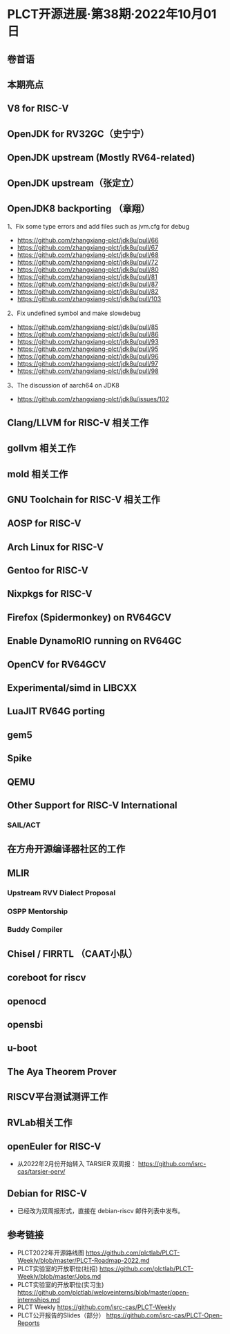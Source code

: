 # PLCT开源进展·第38期·2022年10月01日

## 卷首语


## 本期亮点

## V8 for RISC-V

## OpenJDK for RV32GC（史宁宁）

## OpenJDK upstream (Mostly RV64-related)

## OpenJDK upstream（张定立）

## OpenJDK8 backporting （章翔）
1、Fix some type errors and add files such as jvm.cfg for debug
 - https://github.com/zhangxiang-plct/jdk8u/pull/66
 - https://github.com/zhangxiang-plct/jdk8u/pull/67
 - https://github.com/zhangxiang-plct/jdk8u/pull/68
 - https://github.com/zhangxiang-plct/jdk8u/pull/72
 - https://github.com/zhangxiang-plct/jdk8u/pull/80
 - https://github.com/zhangxiang-plct/jdk8u/pull/81
 - https://github.com/zhangxiang-plct/jdk8u/pull/87
 - https://github.com/zhangxiang-plct/jdk8u/pull/82
 - https://github.com/zhangxiang-plct/jdk8u/pull/103

2、Fix undefined symbol and make slowdebug
 - https://github.com/zhangxiang-plct/jdk8u/pull/85
 - https://github.com/zhangxiang-plct/jdk8u/pull/86
 - https://github.com/zhangxiang-plct/jdk8u/pull/93
 - https://github.com/zhangxiang-plct/jdk8u/pull/95
 - https://github.com/zhangxiang-plct/jdk8u/pull/96
 - https://github.com/zhangxiang-plct/jdk8u/pull/97
 - https://github.com/zhangxiang-plct/jdk8u/pull/98

3、The discussion of aarch64 on JDK8
 - https://github.com/zhangxiang-plct/jdk8u/issues/102


## Clang/LLVM for RISC-V 相关工作

## gollvm 相关工作

## mold 相关工作

## GNU Toolchain for RISC-V 相关工作

## AOSP for RISC-V

## Arch Linux for RISC-V

## Gentoo for RISC-V

## Nixpkgs for RISC-V

## Firefox (Spidermonkey) on RV64GCV

## Enable DynamoRIO running on RV64GC

## OpenCV for RV64GCV

## Experimental/simd in LIBCXX

## LuaJIT RV64G porting

## gem5

## Spike

## QEMU


## Other Support for RISC-V International

### SAIL/ACT

## 在方舟开源编译器社区的工作

## MLIR

### Upstream RVV Dialect Proposal

### OSPP Mentorship


### Buddy Compiler

## Chisel / FIRRTL （CAAT小队）

## coreboot for riscv


## openocd

## opensbi

## u-boot

## The Aya Theorem Prover


## RISCV平台测试测评工作

## RVLab相关工作

## openEuler for RISC-V

- 从2022年2月份开始转入 TARSIER 双周报：
  https://github.com/isrc-cas/tarsier-oerv/

## Debian for RISC-V

- 已经改为双周报形式，直接在 debian-riscv 邮件列表中发布。

## 参考链接

- PLCT2022年开源路线图 https://github.com/plctlab/PLCT-Weekly/blob/master/PLCT-Roadmap-2022.md
- PLCT实验室的开放职位(社招) https://github.com/plctlab/PLCT-Weekly/blob/master/Jobs.md
- PLCT实验室的开放职位(实习生) https://github.com/plctlab/weloveinterns/blob/master/open-internships.md
- PLCT Weekly https://github.com/isrc-cas/PLCT-Weekly
- PLCT公开报告的Slides（部分） https://github.com/isrc-cas/PLCT-Open-Reports

